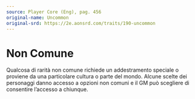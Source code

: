 ```yaml
---
source: Player Core (Eng), pag. 456
original-name: Uncommon
original-srd: https://2e.aonsrd.com/traits/190-uncommon
---
```


# Non Comune

Qualcosa di rarità non comune richiede un addestramento speciale o proviene da
una particolare cultura o parte del mondo. Alcune scelte dei personaggi danno
accesso a opzioni non comuni e il GM può scegliere di consentire l’accesso a
chiunque.
